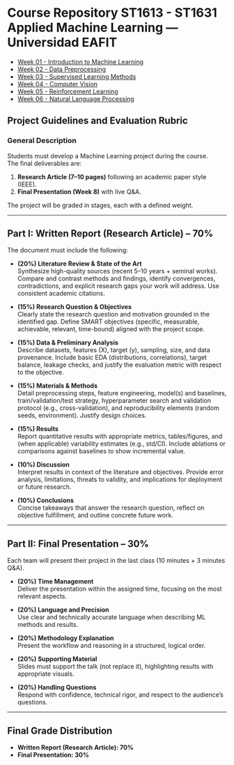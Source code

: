 # Course Repository ST1613 - ST1631 Applied Machine Learning — Universidad EAFIT

- [Week 01 - Introduction to Machine Learning](/Week1/)
- [Week 02 - Data Preprocessing](/Week2/)
- [Week 03 - Supervised Learning Methods](/Week3/)
- [Week 04 - Computer Vision](/Week4/)
- [Week 05 - Reinforcement Learning](/Week5/)
- [Week 06 - Natural Language Processing](/Week6/)

## Project Guidelines and Evaluation Rubric

### General Description
Students must develop a Machine Learning project during the course.  
The final deliverables are:  
1. **Research Article (7–10 pages)** following an academic paper style (IEEE).  
2. **Final Presentation (Week 8)** with live Q&A.  

The project will be graded in stages, each with a defined weight.

---

## Part I: Written Report (Research Article) – 70%

The document must include the following:

- **(20%) Literature Review & State of the Art**  
  Synthesize high-quality sources (recent 5–10 years + seminal works). Compare and contrast methods and findings, identify convergences, contradictions, and explicit research gaps your work will address. Use consistent academic citations.

- **(15%) Research Question & Objectives**  
  Clearly state the research question and motivation grounded in the identified gap. Define SMART objectives (specific, measurable, achievable, relevant, time-bound) aligned with the project scope.

- **(15%) Data & Preliminary Analysis**  
  Describe datasets, features (X), target (y), sampling, size, and data provenance. Include basic EDA (distributions, correlations), target balance, leakage checks, and justify the evaluation metric with respect to the objective.

- **(15%) Materials & Methods**  
  Detail preprocessing steps, feature engineering, model(s) and baselines, train/validation/test strategy, hyperparameter search and validation protocol (e.g., cross-validation), and reproducibility elements (random seeds, environment). Justify design choices.

- **(15%) Results**  
  Report quantitative results with appropriate metrics, tables/figures, and (when applicable) variability estimates (e.g., std/CI). Include ablations or comparisons against baselines to show incremental value.

- **(10%) Discussion**  
  Interpret results in context of the literature and objectives. Provide error analysis, limitations, threats to validity, and implications for deployment or future research.

- **(10%) Conclusions**  
  Concise takeaways that answer the research question, reflect on objective fulfillment, and outline concrete future work.
---

## Part II: Final Presentation – 30%

Each team will present their project in the last class (10 minutes + 3 minutes Q&A).

- **(20%) Time Management**  
  Deliver the presentation within the assigned time, focusing on the most relevant aspects.  

- **(20%) Language and Precision**  
  Use clear and technically accurate language when describing ML methods and results.  

- **(20%) Methodology Explanation**  
  Present the workflow and reasoning in a structured, logical order.  

- **(20%) Supporting Material**  
  Slides must support the talk (not replace it), highlighting results with appropriate visuals.  

- **(20%) Handling Questions**  
  Respond with confidence, technical rigor, and respect to the audience’s questions.  

---

## Final Grade Distribution
- **Written Report (Research Article): 70%**  
- **Final Presentation: 30%**  